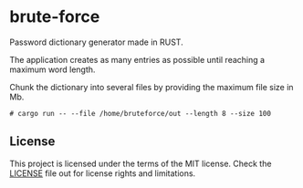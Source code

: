# brute-force

Password dictionary generator made in RUST.

The application creates as many entries as possible until reaching a maximum word length.

Chunk the dictionary into several files by providing the maximum file size in Mb.

```
# cargo run -- --file /home/bruteforce/out --length 8 --size 100
```

## License
This project is licensed under the terms of the MIT license. 
Check the [LICENSE](LICENSE.md) file out for license rights and limitations.